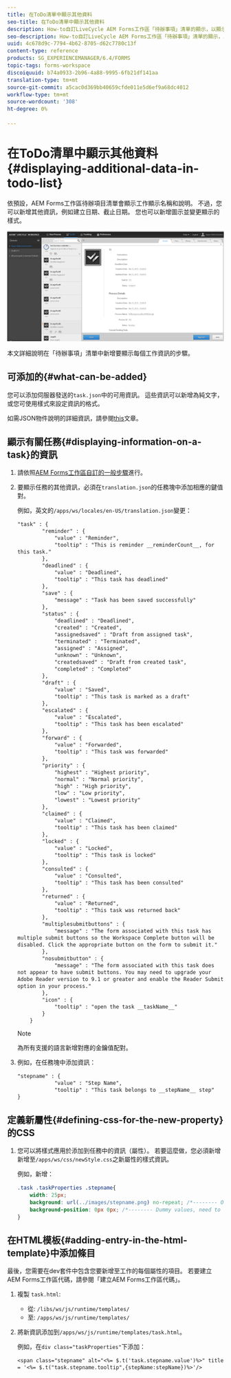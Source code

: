 ```yaml
---
title: 在ToDo清單中顯示其他資料
seo-title: 在ToDo清單中顯示其他資料
description: How-to自訂LiveCycle AEM Forms工作區「待辦事項」清單的顯示，以顯示除預設值外的更多資訊。
seo-description: How-to自訂LiveCycle AEM Forms工作區「待辦事項」清單的顯示，以顯示除預設值外的更多資訊。
uuid: 4c678d9c-7794-4b62-8705-d62c7780c13f
content-type: reference
products: SG_EXPERIENCEMANAGER/6.4/FORMS
topic-tags: forms-workspace
discoiquuid: b74a0933-2b96-4a88-9995-6fb21df141aa
translation-type: tm+mt
source-git-commit: a5cac0d369bb40659cfde011e5d6ef9a68dc4012
workflow-type: tm+mt
source-wordcount: '308'
ht-degree: 0%

---
```



# 在ToDo清單中顯示其他資料{#displaying-additional-data-in-todo-list}

依預設，AEM Forms工作區待辦項目清單會顯示工作顯示名稱和說明。 不過，您可以新增其他資訊，例如建立日期、截止日期。 您也可以新增圖示並變更顯示的樣式。

![查看顯示預設配置的「HTML工作區待辦事項」頁籤](assets/html-todo-list.png)

本文詳細說明在「待辦事項」清單中新增要顯示每個工作資訊的步驟。

## 可添加的{#what-can-be-added}

您可以添加伺服器發送的`task.json`中的可用資訊。 這些資訊可以新增為純文字，或您可使用樣式來設定資訊的格式。

如需JSON物件說明的詳細資訊，請參閱[this](/help/forms/using/html-workspace-json-object-description.md)文章。

## 顯示有關任務{#displaying-information-on-a-task}的資訊

1. 請依照[AEM Forms工作區自訂的一般步驟](/help/forms/using/generic-steps-html-workspace-customization.md)進行。
1. 要顯示任務的其他資訊，必須在`translation.json`的任務塊中添加相應的鍵值對。

   例如，英文的`/apps/ws/locales/en-US/translation.json`變更：

   ```
   "task" : {
           "reminder" : {
               "value" : "Reminder",
               "tooltip" : "This is reminder __reminderCount__, for this task."
           },
           "deadlined" : {
               "value" : "Deadlined",
               "tooltip" : "This task has deadlined"
           },
           "save" : {
               "message" : "Task has been saved successfully"
           },
           "status" : {
               "deadlined" : "Deadlined",
               "created" : "Created",
               "assignedsaved" : "Draft from assigned task",
               "terminated" : "Terminated",
               "assigned" : "Assigned",
               "unknown" : "Unknown",
               "createdsaved" : "Draft from created task",
               "completed" : "Completed"
           },
           "draft" : {
               "value" : "Saved",
               "tooltip" : "This task is marked as a draft"
           },
           "escalated" : {
               "value" : "Escalated",
               "tooltip" : "This task has been escalated"
           },
           "forward" : {
               "value" : "Forwarded",
               "tooltip" : "This task was forwarded"
           },
           "priority" : {
               "highest" : "Highest priority",
               "normal" : "Normal priority",
               "high" : "High priority",
               "low" : "Low priority",
               "lowest" : "Lowest priority"
           },
           "claimed" : {
               "value" : "Claimed",
               "tooltip" : "This task has been claimed"
           },
           "locked" : {
               "value" : "Locked",
               "tooltip" : "This task is locked"
           },
           "consulted" : {
               "value" : "Consulted",
               "tooltip" : "This task has been consulted"
           },
           "returned" : {
               "value" : "Returned",
               "tooltip" : "This task was returned back"
           },
           "multiplesubmitbuttons" : {
               "message" : "The form associated with this task has multiple submit buttons so the Workspace Complete button will be disabled. Click the appropriate button on the form to submit it."
           },
           "nosubmitbutton" : {
               "message" : "The form associated with this task does not appear to have submit buttons. You may need to upgrade your Adobe Reader version to 9.1 or greater and enable the Reader Submit option in your process."
           },
           "icon" : {
               "tooltip" : "open the task __taskName__"
           }
       }
   ```

   >[!NOTE]
   >
   >為所有支援的語言新增對應的金鑰值配對。

1. 例如，在任務塊中添加資訊：

   ```
   "stepname" : {
               "value" : "Step Name",
               "tooltip" : "This task belongs to __stepName__ step"
   }
   ```

## 定義新屬性{#defining-css-for-the-new-property}的CSS

1. 您可以將樣式應用於添加到任務中的資訊（屬性）。 若要這麼做，您必須新增新增至`/apps/ws/css/newStyle.css`之新屬性的樣式資訊。

   例如，新增：

   ```css
   .task .taskProperties .stepname{
       width: 25px;
       background: url(../images/stepname.png) no-repeat; /*-------- Or just reuse background image / image-sprite defined .task .taskProperties span of style.css---------------------*/
       background-position: 0px 0px; /*-------- Dummy values, need to be configured as per user background image / image-sprite ---------------------*/
   }
   ```

## 在HTML模板{#adding-entry-in-the-html-template}中添加條目

最後，您需要在dev套件中包含您要新增至工作的每個屬性的項目。 若要建立AEM Forms工作區代碼，請參閱「建立AEM Forms工作區代碼」。

1. 複製 `task.html`:

   * 從: `/libs/ws/js/runtime/templates/`
   * 至: `/apps/ws/js/runtime/templates/`

1. 將新資訊添加到`/apps/ws/js/runtime/templates/task.html`。

   例如，在`div class="taskProperties"`下添加：

   ```
   <span class="stepname" alt="<%= $.t('task.stepname.value')%>" title = '<%= $.t("task.stepname.tooltip",{stepName:stepName})%>'/>
   ```
